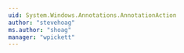 ```yaml
---
uid: System.Windows.Annotations.AnnotationAction
author: "stevehoag"
ms.author: "shoag"
manager: "wpickett"
---
```

